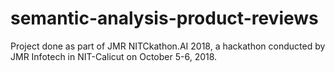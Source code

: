 # semantic-analysis-product-reviews
Project done as part of JMR NITCkathon.AI 2018, a hackathon conducted by JMR Infotech in NIT-Calicut on October 5-6, 2018.
